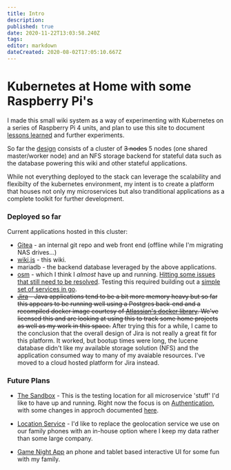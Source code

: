 ```yaml
---
title: Intro
description: 
published: true
date: 2020-11-22T13:03:58.240Z
tags: 
editor: markdown
dateCreated: 2020-08-02T17:05:10.667Z
---
```


# Kubernetes at Home with some Raspberry Pi's
I made this small wiki system as a way of experimenting with Kubernetes on a series of Raspberry Pi 4 units, and plan to use this site to document [lessons learned](/Platform/Lessons) and further experiments.

So far the [design](/Platform/Design) consists of a cluster of ~~3 nodes~~ 5 nodes (one shared master/worker node) and an NFS storage backend for stateful data such as the database powering this wiki and other stateful applications.

While not everything deployed to the stack can leverage the scalability and flexibilty of the kubernetes environment, my intent is to create a platform that houses not only my microservices but also tranditional applications as a complete toolkit for further development.

### Deployed so far
Current applications hosted in this cluster:
* [Gitea](https://git.jhbutler.info)  - an internal git repo and web front end (offline while I'm migrating NAS drives...)
* [wiki.js](https://wiki.jhbutler.info) - this wiki.
* mariadb - the backend database leveraged by the above applications.
* [osm](https://openservicemesh.io/) - which I think I *almost* have up and running. [Hitting some issues that still need to be resolved](/Platform/osm). Testing this required building out a [simple set of services in go](https://github.com/Joel-Butler/mesh-test). 
*  ~~[Jira](https://jira.jhbutler.info) - Java applications tend to be a bit more memory heavy but so far this appears to be running well using a Postgres back-end and a recompiled docker image courtesy of [Atlassian's docker library](https://bitbucket.org/atlassian-docker/docker-atlassian-jira/). We've licensed this and are looking at using  this to track some home projects as well as my work in this space.~~ After trying this for a while, I came to the conclusion that the overall design of Jira is not really a great fit for this platform. It worked, but bootup times were long, the lucene database didn't like my available storage solution (NFS) and the application consumed way to many of my avaiable resources. I've moved to a cloud hosted platform for Jira instead. 


### Future Plans
* [The Sandbox](Apps/Sandbox/Overview) - This is the testing location for all microservice 'stuff' I'd like to have up and running. Right now the focus is on [Authentication](/Platform/authentication), with some changes in approch documented [here](/Apps/AuthenticationValidator).

* [Location Service](/Apps/FamilyLocation/Overview) - I'd like to replace the geolocation service we use on our family phones with an in-house option where I keep my data rather than some large company.

* [Game Night App](/Apps/GameNight) an phone and tablet based interactive UI for some fun with my family. 



